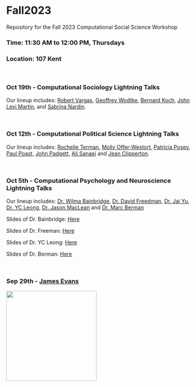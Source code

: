 # Fall2023
Repository for the Fall 2023 Computational Social Science Workshop
### Time: 11:30 AM to 12:00 PM, Thursdays
### Location: 107 Kent

<br>

### Oct 19th - Computational Sociology Lightning Talks
Our lineup includes: [Robert Vargas](https://sociology.uchicago.edu/directory/Robert-Vargas), [Geoffrey Wodtke](https://sociology.uchicago.edu/directory/Geoffrey-Wodtke), [Bernard Koch](https://sociology.uchicago.edu/directory/John-Levi-Martin), [John Levi Martin](https://sociology.uchicago.edu/directory/John-Levi-Martin), and [Sabrina Nardin](https://macss.uchicago.edu/directory/Sabrina-Nardin).

<br>

### Oct 12th - Computational Political Science Lightning Talks
Our lineup includes:
[Rochelle Terman](http://rochelleterman.com/), [Molly Offer-Westort](https://mollyow.github.io/), [Patricia Posey](https://political-science.uchicago.edu/directory/Paul-Poast), [Paul Poast](https://political-science.uchicago.edu/directory/Paul-Poast), [John Padgett](https://home.uchicago.edu/~jpadgett/), [Ali Sanaei](https://macss.uchicago.edu/directory/Ali-Sanaei) and [Jean Clipperton](https://macss.uchicago.edu/directory/Jean-Clipperton). 

<br>

### Oct 5th - Computational Psychology and Neuroscience Lightning Talks
Our lineup includes:
[Dr. Wilma Bainbridge](https://brainbridgelab.uchicago.edu/), [Dr. David Freedman](https://monkeylogic.uchicago.edu/), [Dr. Jai Yu](https://voices.uchicago.edu/jaiyu/team/), [Dr. YC Leong](https://macleanlab.uchicago.edu/), [Dr. Jason MacLean](https://macleanlab.uchicago.edu/) and [Dr. Marc Berman](https://voices.uchicago.edu/bermanlab/)


Slides of Dr. Bainbridge: [Here](https://github.com/uchicago-computation-workshop/Fall2023/blob/main/psychology-10-5/MACSS%20lightning-10-5-23_wilma_web.pdf)

Slides of Dr. Freeman: [Here](https://github.com/uchicago-computation-workshop/Fall2023/blob/main/psychology-10-5/Lightning%20Talk.pptx)

Slides of Dr. YC Leong: [Here](https://github.com/uchicago-computation-workshop/Fall2023/blob/main/psychology-10-5/MACSS_Lightning_Clean_YC.pdf) 

Slides of Dr. Berman: [Here](https://github.com/uchicago-computation-workshop/Fall2023/blob/main/psychology-10-5/Berman_MACSS_lightning.pdf)


<br>

### Sep 29th - [James Evans](https://github.com/uchicago-computation-workshop/Fall2023/blob/main/evans-9-28/evans.md)

<div><img src="https://macss.uchicago.edu/sites/macss.uchicago.edu/files/styles/columnwidth-wider/public/uploads/images/JamesEvans_0.jpg?itok=wYsSKKDu" width="240" height="240"></div>
